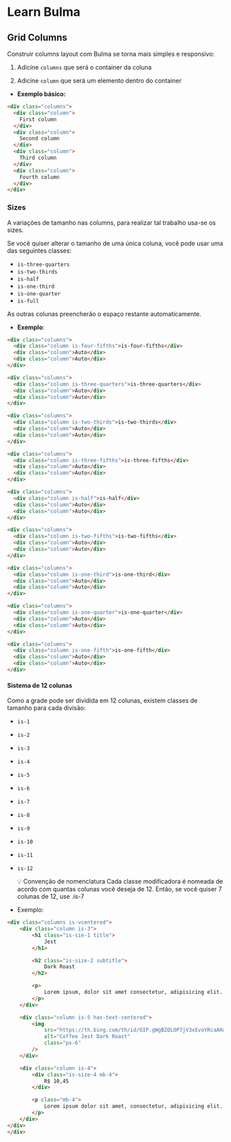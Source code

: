 # Learn Bulma


## Grid Columns 
Construir columns layout com Bulma se torna mais simples e responsivo:

1. Adicine `columns` que será o container da coluna

2. Adicine `column` que será um elemento dentro do container

- **Exemplo básico:** 
```html
<div class="columns">
  <div class="column">
    First column
  </div>
  <div class="column">
    Second column
  </div>
  <div class="column">
    Third column
  </div>
  <div class="column">
    Fourth column
  </div>
</div>
```

### Sizes
A variações de tamanho nas columns, para realizar tal trabalho usa-se os sizes.

Se você quiser alterar o tamanho de uma única coluna, você pode usar uma das seguintes classes:

- `is-three-quarters`
- `is-two-thirds`
- `is-half`
- `is-one-third`
- `is-one-quarter`
- `is-full`

As outras colunas preencherão o espaço restante automaticamente.


- **Exemplo**: 
```html
<div class="columns">
  <div class="column is-four-fifths">is-four-fifths</div>
  <div class="column">Auto</div>
  <div class="column">Auto</div>
</div>

<div class="columns">
  <div class="column is-three-quarters">is-three-quarters</div>
  <div class="column">Auto</div>
  <div class="column">Auto</div>
</div>

<div class="columns">
  <div class="column is-two-thirds">is-two-thirds</div>
  <div class="column">Auto</div>
  <div class="column">Auto</div>
</div>

<div class="columns">
  <div class="column is-three-fifths">is-three-fifths</div>
  <div class="column">Auto</div>
  <div class="column">Auto</div>
</div>

<div class="columns">
  <div class="column is-half">is-half</div>
  <div class="column">Auto</div>
  <div class="column">Auto</div>
</div>

<div class="columns">
  <div class="column is-two-fifths">is-two-fifths</div>
  <div class="column">Auto</div>
  <div class="column">Auto</div>
</div>

<div class="columns">
  <div class="column is-one-third">is-one-third</div>
  <div class="column">Auto</div>
  <div class="column">Auto</div>
</div>

<div class="columns">
  <div class="column is-one-quarter">is-one-quarter</div>
  <div class="column">Auto</div>
  <div class="column">Auto</div>
</div>

<div class="columns">
  <div class="column is-one-fifth">is-one-fifth</div>
  <div class="column">Auto</div>
  <div class="column">Auto</div>
</div>
```

#### Sistema de 12 colunas

Como a grade pode ser dividida em 12 colunas, existem classes de tamanho para cada divisão:

- `is-1`
- `is-2`
- `is-3`
- `is-4`
- `is-5`
- `is-6`
- `is-7`
- `is-8`
- `is-9`
- `is-10`
- `is-11`
- `is-12`

	💡 Convenção de nomenclatura
	Cada classe modificadora é nomeada de acordo com quantas colunas você deseja de 12. 
	Então, se você quiser 7 colunas de 12, use .is-7

- Exemplo:
```html
<div class="columns is-vcentered">
	<div class="column is-3">
		<h1 class="is-sie-1 title">
			Jest
		</h1>

		<h2 class="is-size-2 subtitle">
			Dark Roast
		</h2>

		<p>
			Lorem ipsum, dolor sit amet consectetur, adipisicing elit. Mollitia, veniam, obcaecati. Dicta delectus repellat vel, numquam accusantium rerum.
		</p>
	</div>

	<div class="column is-5 has-text-centered">
		<img 
			src="https://th.bing.com/th/id/OIP.gWgBZQLOP7jV3xEvoYRcaAHaF2?pid=ImgDet&rs=1" 
			alt="Coffee Jest Dark Roast" 
			class="px-6" 
		/>
	</div>

	<div class="column is-4">
		<div class="is-size-4 mb-4">
			R$ 10,45
		</div>

		<p class="mb-4">
			Lorem ipsum dolor sit amet, consectetur, adipisicing elit. Iste saepe voluptates, assumenda.
		</p>
	</div>
</div>
</div>
```
